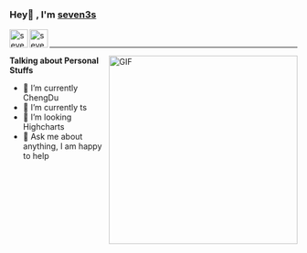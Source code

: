 ###  Hey👋 , I'm [seven3s](https://www.jianshu.com/u/fcba10ed6b8a)

<a href="https://github.com/seven3s">
    <img align="left" alt="seven3s" width="32px" src="https://img.icons8.com/nolan/64/github.png"/>
</a>
<a href="https://www.jianshu.com/u/fcba10ed6b8a">
    <img align="left" alt="seven3s" width="32px" src="https://img.icons8.com/material-rounded/24/000000/jianshu.png"/>
</a>
<br/>

<!-- <img align="left" alt="skill" src="http://oos.animaui.com/mini/wechat/images/skill.svg"/> -->

------

<img align="right" width="330px" alt="GIF" src="http://oos.animaui.com/mini/wechat/images/developer-coding.gif" />

**Talking about Personal Stuffs**

- 🔭 I’m currently ChengDu
- 🌱 I’m currently ts
- 👯 I’m looking Highcharts
- 💬 Ask me about anything, I am happy to help
